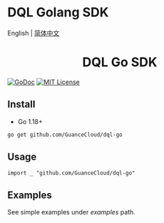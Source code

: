# DQL Golang SDK

English | [简体中文](README_cn.md)

<h1 align="center">DQL Go SDK</h1>

[![GoDoc](https://godoc.org/github.com/GuanceCloud/dql-go?status.svg)](https://godoc.org/github.com/GuanceCloud/dql-go)
[![MIT License](https://img.shields.io/badge/license-MIT-green?style=plastic)](LICENSE)

## Install

- Go 1.18+

```bash
go get github.com/GuanceCloud/dql-go
```

## Usage

```golang
import _ "github.com/GuanceCloud/dql-go"
```

## Examples

See simple examples under *examples* path.
